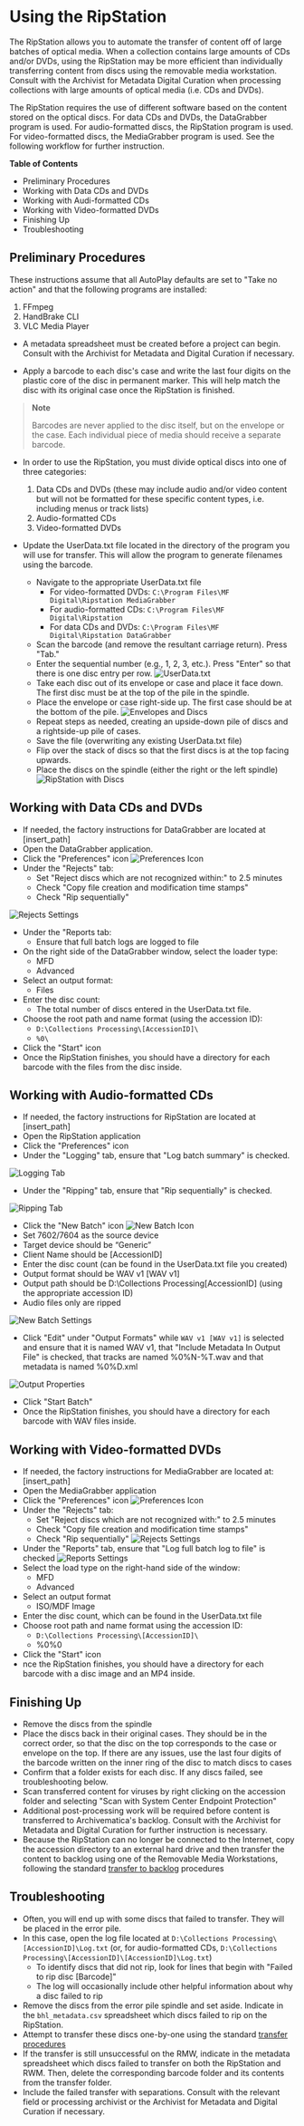 # Using the RipStation
The RipStation allows you to automate the transfer of content off of large batches of optical media. When a collection contains large amounts of CDs and/or DVDs, using the RipStation may be more efficient than individually transferring content from discs using the removable media workstation. Consult with the Archivist for Metadata Digital Curation when processing collections with large amounts of optical media (i.e. CDs and DVDs).

The RipStation requires the use of different software based on the content stored on the optical discs. For data CDs and DVDs, the DataGrabber program is used. For audio-formatted discs, the RipStation program is used. For video-formatted discs, the MediaGrabber program is used. See the following workflow for further instruction.

**Table of Contents**
- Preliminary Procedures
- Working with Data CDs and DVDs
- Working with Audi-formatted CDs
- Working with Video-formatted DVDs
- Finishing Up
- Troubleshooting


## Preliminary Procedures

These instructions assume that all AutoPlay defaults are set to "Take no action" and that the following programs are installed:
1. FFmpeg
2. HandBrake CLI
3. VLC Media Player

- A metadata spreadsheet must be created before a project can begin. Consult with the Archivist for Metadata and Digital Curation if necessary.

- Apply a barcode to each disc's case and write the last four digits on the plastic core of the disc in permanent marker. This will help match the disc with its original case once the RipStation is finished.

> **Note**
>
> Barcodes are never applied to the disc itself, but on the envelope or the case. Each individual piece of media should receive a separate barcode.

- In order to use the RipStation, you must divide optical discs into one of three categories:
  1. Data CDs and DVDs (these may include audio and/or video content but will not be formatted for these specific content types, i.e. including menus or track lists)
  2. Audio-formatted CDs
  3. Video-formatted DVDs

- Update the UserData.txt file located in the directory of the program you will use for transfer. This will allow the program to generate filenames using the barcode.
  - Navigate to the appropriate UserData.txt file
    - For video-formatted DVDs: `C:\Program Files\MF Digital\Ripstation MediaGrabber`
    - For audio-formatted CDs: `C:\Program Files\MF Digital\Ripstation`
    - For data CDs and DVDs: `C:\Program Files\MF Digital\Ripstation DataGrabber`
  - Scan the barcode (and remove the resultant carriage return). Press "Tab."
  - Enter the sequential number (e.g., 1, 2, 3, etc.). Press "Enter" so that there is one disc entry per row.
![UserData.txt](images/user_data_txt.png "UserData.txt")
  - Take each disc out of its envelope or case and place it face down. The first disc must be at the top of the pile in the spindle.
  - Place the envelope or case right-side up. The first case should be at the bottom of the pile.
![Envelopes and Discs](images/envelopes_and_discs.png "Envelopes and Discs")
  - Repeat steps as needed, creating an upside-down pile of discs and a rightside-up pile of cases.
  - Save the file (overwriting any existing UserData.txt file)
  - Flip over the stack of discs so that the first discs is at the top facing upwards.
  - Place the discs on the spindle (either the right or the left spindle)
![RipStation with Discs](images/ripstation_with_discs.png "RipStation with Discs")

## Working with Data CDs and DVDs
- If needed, the factory instructions for DataGrabber are located at [insert_path]
- Open the DataGrabber application. 
- Click the "Preferences" icon ![Preferences Icon](images/preferences_icon.png "Preferences Icon")
- Under the "Rejects" tab:
  - Set "Reject discs which are not recognized within:" to 2.5 minutes
  - Check "Copy file creation and modification time stamps"
  - Check "Rip sequentially"

![Rejects Settings](images/rejects_settings.png "Rejects Settings")

- Under the "Reports tab:
  - Ensure that full batch logs are logged to file
- On the right side of the DataGrabber window, select the loader type:
  - MFD
  - Advanced
- Select an output format:
  - Files
- Enter the disc count:
  - The total number of discs entered in the UserData.txt file.
- Choose the root path and name format (using the accession ID):
  - `D:\Collections Processing\[AccessionID]\`
  - `%0\`
- Click the "Start" icon
- Once the RipStation finishes, you should have a directory for each barcode with the files from the disc inside.

## Working with Audio-formatted CDs
- If needed, the factory instructions for RipStation are located at [insert_path]
- Open the RipStation application
- Click the "Preferences" icon
- Under the "Logging" tab, ensure that "Log batch summary" is checked.

![Logging Tab](images/ripstation_logging_tab.png "Logging Tab")

- Under the "Ripping" tab, ensure that "Rip sequentially" is checked.

![Ripping Tab](images/ripstation_ripping_tab.png "Ripping Tab")

- Click the "New Batch" icon ![New Batch Icon](images/new_batch_icon.png "New Batch Icon")
- Set 7602/7604 as the source device
- Target device should be “Generic”
- Client Name should be [AccessionID]
- Enter the disc count (can be found in the UserData.txt file you created)
- Output format should be WAV v1 [WAV v1]
- Output path should be D:\Collections Processing\[AccessionID] (using the appropriate accession ID)
- Audio files only are ripped

![New Batch Settings](images/new_batch_settings.png "New Batch Settings")

- Click "Edit" under "Output Formats" while `WAV v1 [WAV v1]` is selected and ensure that it is named WAV v1, that "Include Metadata In Output File" is checked, that tracks are named %0\%N-%T.wav and that metadata is named %0\%D.xml

![Output Properties](images/output_properties.png "Output Properties")

- Click "Start Batch"
- Once the RipStation finishes, you should have a directory for each barcode with WAV files inside.

## Working with Video-formatted DVDs
- If needed, the factory instructions for MediaGrabber are located at: [insert_path]
- Open the MediaGrabber application
- Click the "Preferences" icon ![Preferences Icon](images/preferences_icon.png "Preferences Icon")
- Under the "Rejects" tab:
  - Set "Reject discs which are not recognized with:" to 2.5 minutes
  - Check "Copy file creation and modification time stamps"
  - Check "Rip sequentially"
![Rejects Settings](images/rejects_settings.png "Rejects Settings")
- Under the "Reports" tab, ensure that "Log full batch log to file" is checked
![Reports Settings](images/reports_settings.png "Reports Settings")
- Select the load type on the right-hand side of the window:
  - MFD
  - Advanced
- Select an output format
  - ISO/MDF Image
- Enter the disc count, which can be found in the UserData.txt file
- Choose root path and name format using the accession ID:
  - `D:\Collections Processing\[AccessionID]\`
  - %0\%0
- Click the "Start" icon
- nce the RipStation finishes, you should have a directory for each barcode with a disc image and an MP4 inside.

## Finishing Up
- Remove the discs from the spindle
- Place the discs back in their original cases. They should be in the correct order, so that the disc on the top corresponds to the case or envelope on the top. If there are any issues, use the last four digits of the barcode written on the inner ring of the disc to match discs to cases
- Confirm that a folder exists for each disc. If any discs failed, see troubleshooting below.
- Scan transferred content for viruses by right clicking on the accession folder and selecting "Scan with System Center Endpoint Protection"
- Additional post-processing work will be required before content is transferred to Archivematica's backlog. Consult with the Archivist for Metadata and Digital Curation for further instruction is necessary.
- Because the RipStation can no longer be connected to the Internet, copy the accession directory to an external hard drive and then transfer the content to backlog using one of the Removable Media Workstations, following the standard [transfer to backlog](transfer_to_backlog.md) procedures

## Troubleshooting
- Often, you will end up with some discs that failed to transfer. They will be placed in the error pile.
- In this case, open the log file located at `D:\Collections Processing\[AccessionID]\Log.txt` (or, for audio-formatted CDs, `D:\Collections Processing\[AccessionID]\[AccessionID]\Log.txt`)
  - To identify discs that did not rip, look for lines that begin with "Failed to rip disc [Barcode]"
  - The log will occasionally include other helpful information about why a disc failed to rip
-  Remove the discs from the error pile spindle and set aside. Indicate in the `bhl_metadata.csv` spreadsheet which discs failed to rip on the RipStation.
- Attempt to transfer these discs one-by-one using the standard [transfer procedures](transfer_from_media.md)
- If the transfer is still unsuccessful on the RMW, indicate in the metadata spreadsheet which discs failed to transfer on both the RipStation and RWM. Then, delete the corresponding barcode folder and its contents from the transfer folder.
- Include the failed transfer with separations. Consult with the relevant field or processing archivist or the Archivist for Metadata and Digital Curation if necessary.

